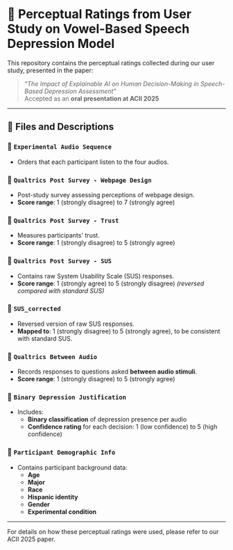 # 📁 Perceptual Ratings from User Study on Vowel-Based Speech Depression Model

This repository contains the perceptual ratings collected during our user study, presented in the paper:

> _"The Impact of Explainable AI on Human Decision-Making in Speech-Based Depression Assessment"_  
> Accepted as an **oral presentation at ACII 2025**

---

## 📂 Files and Descriptions

### 📄 `Experimental Audio Sequence`
- Orders that each participant listen to the four audios.

### 📄 `Qualtrics Post Survey - Webpage Design`
- Post-study survey assessing perceptions of webpage design.
- **Score range**: 1 (strongly disagree) to 7 (strongly agree)

### 📄 `Qualtrics Post Survey - Trust`
- Measures participants' trust.
- **Score range**: 1 (strongly disagree) to 5 (strongly agree)

### 📄 `Qualtrics Post Survey - SUS`
- Contains raw System Usability Scale (SUS) responses.
- **Score range**: 1 (strongly agree) to 5 (strongly disagree) *(reversed compared with standard SUS)*

### 📄 `SUS_corrected`
- Reversed version of raw SUS responses.
- **Mapped to**: 1 (strongly disagree) to 5 (strongly agree), to be consistent with standard SUS.

### 📄 `Qualtrics Between Audio`
- Records responses to questions asked **between audio stimuli**.
- **Score range**: 1 (strongly disagree) to 5 (strongly agree)

### 📄 `Binary Depression Justification`
- Includes:
  - **Binary classification** of depression presence per audio
  - **Confidence rating** for each decision: 1 (low confidence) to 5 (high confidence)

### 📄 `Participant Demographic Info`
- Contains participant background data:
  - **Age**
  - **Major**
  - **Race**
  - **Hispanic identity**
  - **Gender**
  - **Experimental condition**

---

For details on how these perceptual ratings were used, please refer to our ACII 2025 paper.

